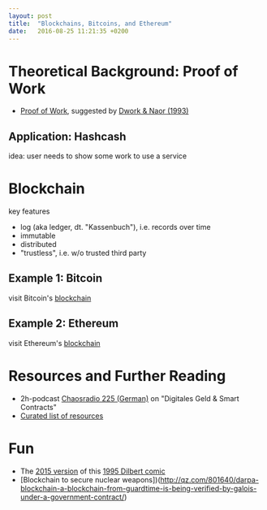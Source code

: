```yaml
---
layout: post
title:  "Blockchains, Bitcoins, and Ethereum"
date:   2016-08-25 11:21:35 +0200
---
```


# Theoretical Background: Proof of Work

- [Proof of Work](https://en.wikipedia.org/wiki/Proof-of-work_system),
  suggested by [Dwork & Naor (1993)](http://dl.acm.org/citation.cfm?id=705669)

## Application: Hashcash

idea: user needs to show some work to use a service

# Blockchain

key features
- log (aka ledger, dt. "Kassenbuch"), i.e. records over time
- immutable
- distributed
- "trustless", i.e. w/o trusted third party

## Example 1: Bitcoin

visit Bitcoin's [blockchain](https://blockchain.info/)

## Example 2: Ethereum

visit Ethereum's [blockchain](https://etherchain.org/)

# Resources and Further Reading

- 2h-podcast [Chaosradio 225
  (German)](http://chaosradio.ccc.de/cr225.html) on "Digitales Geld &
  Smart Contracts"
- [Curated list of resources](https://github.com/McFrankline/Blockchain-stuff)

# Fun

- The [2015 version](http://www.sytaylor.net/wp-content/uploads/2015/05/dilbert-chain.jpg) of this
  [1995 Dilbert comic](http://dilbert.com/strip/1995-11-17)
- [Blockchain to secure nuclear weapons])(http://qz.com/801640/darpa-blockchain-a-blockchain-from-guardtime-is-being-verified-by-galois-under-a-government-contract/)
